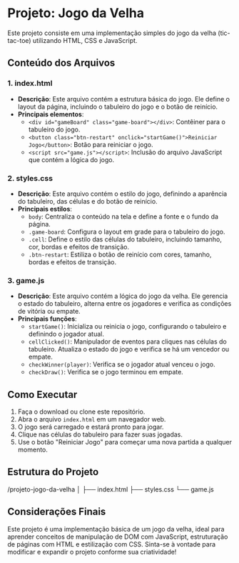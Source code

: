 # Projeto: Jogo da Velha

Este projeto consiste em uma implementação simples do jogo da velha (tic-tac-toe) utilizando HTML, CSS e JavaScript.

## Conteúdo dos Arquivos

### 1. index.html
- **Descrição**: Este arquivo contém a estrutura básica do jogo. Ele define o layout da página, incluindo o tabuleiro do jogo e o botão de reinício.
- **Principais elementos**:
    - `<div id="gameBoard" class="game-board"></div>`: Contêiner para o tabuleiro do jogo.
    - `<button class="btn-restart" onclick="startGame()">Reiniciar Jogo</button>`: Botão para reiniciar o jogo.
    - `<script src="game.js"></script>`: Inclusão do arquivo JavaScript que contém a lógica do jogo.

### 2. styles.css
- **Descrição**: Este arquivo contém o estilo do jogo, definindo a aparência do tabuleiro, das células e do botão de reinício.
- **Principais estilos**:
    - `body`: Centraliza o conteúdo na tela e define a fonte e o fundo da página.
    - `.game-board`: Configura o layout em grade para o tabuleiro do jogo.
    - `.cell`: Define o estilo das células do tabuleiro, incluindo tamanho, cor, bordas e efeitos de transição.
    - `.btn-restart`: Estiliza o botão de reinício com cores, tamanho, bordas e efeitos de transição.

### 3. game.js
- **Descrição**: Este arquivo contém a lógica do jogo da velha. Ele gerencia o estado do tabuleiro, alterna entre os jogadores e verifica as condições de vitória ou empate.
- **Principais funções**:
    - `startGame()`: Inicializa ou reinicia o jogo, configurando o tabuleiro e definindo o jogador atual.
    - `cellClicked()`: Manipulador de eventos para cliques nas células do tabuleiro. Atualiza o estado do jogo e verifica se há um vencedor ou empate.
    - `checkWinner(player)`: Verifica se o jogador atual venceu o jogo.
    - `checkDraw()`: Verifica se o jogo terminou em empate.

## Como Executar

1. Faça o download ou clone este repositório.
2. Abra o arquivo `index.html` em um navegador web.
3. O jogo será carregado e estará pronto para jogar.
4. Clique nas células do tabuleiro para fazer suas jogadas.
5. Use o botão "Reiniciar Jogo" para começar uma nova partida a qualquer momento.

## Estrutura do Projeto

/projeto-jogo-da-velha
│
├── index.html
├── styles.css
└── game.js


## Considerações Finais

Este projeto é uma implementação básica de um jogo da velha, ideal para aprender conceitos de manipulação de DOM com JavaScript, estruturação de páginas com HTML e estilização com CSS. Sinta-se à vontade para modificar e expandir o projeto conforme sua criatividade!
